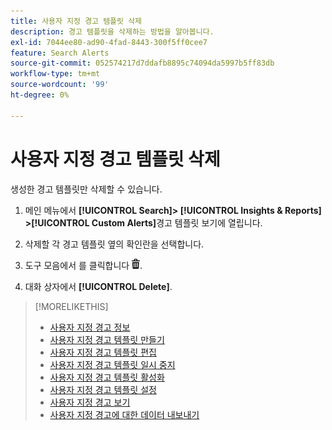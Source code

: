 ```yaml
---
title: 사용자 지정 경고 템플릿 삭제
description: 경고 템플릿을 삭제하는 방법을 알아봅니다.
exl-id: 7044ee80-ad90-4fad-8443-300f5ff0cee7
feature: Search Alerts
source-git-commit: 052574217d7ddafb8895c74094da5997b5ff83db
workflow-type: tm+mt
source-wordcount: '99'
ht-degree: 0%

---
```


# 사용자 지정 경고 템플릿 삭제

생성한 경고 템플릿만 삭제할 수 있습니다.

1. 메인 메뉴에서 **[!UICONTROL Search]> [!UICONTROL Insights & Reports] >[!UICONTROL Custom Alerts]**&#x200B;경고 템플릿 보기에 열립니다.

1. 삭제할 각 경고 템플릿 옆의 확인란을 선택합니다.

1. 도구 모음에서 를 클릭합니다 ![삭제](/help/search-social-commerce/assets/delete.png "삭제").

1. 대화 상자에서 **[!UICONTROL Delete]**.

>[!MORELIKETHIS]
>
>* [사용자 지정 경고 정보](alert-about.md)
>* [사용자 지정 경고 템플릿 만들기](alert-template-create.md)
>* [사용자 지정 경고 템플릿 편집](alert-template-edit.md)
>* [사용자 지정 경고 템플릿 일시 중지](alert-template-pause.md)
>* [사용자 지정 경고 템플릿 활성화](alert-template-activate.md)
>* [사용자 지정 경고 템플릿 설정](alert-template-settings.md)
>* [사용자 지정 경고 보기](alert-view.md)
>* [사용자 지정 경고에 대한 데이터 내보내기](alert-export-data.md)
